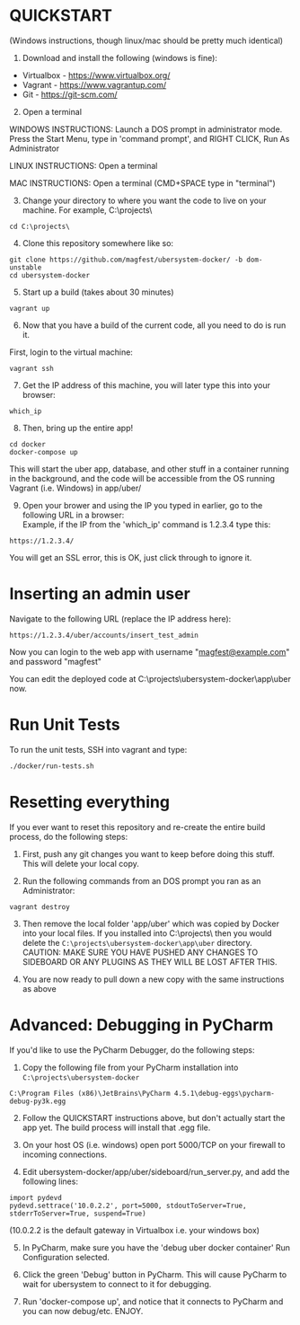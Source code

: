 QUICKSTART
======

(Windows instructions, though linux/mac should be pretty much identical)

1) Download and install the following (windows is fine):
- Virtualbox - https://www.virtualbox.org/
- Vagrant - https://www.vagrantup.com/
- Git - https://git-scm.com/

2) Open a terminal

WINDOWS INSTRUCTIONS: Launch a DOS prompt in administrator mode.
Press the Start Menu, type in 'command prompt', and RIGHT CLICK, Run As Administrator

LINUX INSTRUCTIONS: Open a terminal

MAC INSTRUCTIONS: Open a terminal (CMD+SPACE type in "terminal")

3) Change your directory to where you want the code to live on your machine. For example, C:\projects\

```
cd C:\projects\
```

4) Clone this repository somewhere like so:
```
git clone https://github.com/magfest/ubersystem-docker/ -b dom-unstable 
cd ubersystem-docker
```

5) Start up a build (takes about 30 minutes)

```
vagrant up
```

6) Now that you have a build of the current code, all you need to do is run it.

First, login to the virtual machine:
```
vagrant ssh
```

7) Get the IP address of this machine, you will later type this into your browser:
```
which_ip
```

8) Then, bring up the entire app!
```
cd docker
docker-compose up
```

This will start the uber app, database, and other stuff in a container running in the background, and the code will be accessible from the OS running Vagrant (i.e. Windows) in app/uber/

9) Open your brower and using the IP you typed in earlier, go to the following URL in a browser:  
Example, if the IP from the 'which_ip' command is 1.2.3.4 type this:
```
https://1.2.3.4/
```

You will get an SSL error, this is OK, just click through to ignore it.

Inserting an admin user
======

Navigate to the following URL (replace the IP address here):

```
https://1.2.3.4/uber/accounts/insert_test_admin
```

Now you can login to the web app with username "magfest@example.com" and password "magfest"

You can edit the deployed code at C:\projects\ubersystem-docker\app\uber now.

Run Unit Tests
======

To run the unit tests, SSH into vagrant and type:

```bash
./docker/run-tests.sh
```

Resetting everything
======

If you ever want to reset this repository and re-create the entire build process, do the following steps:

1) First, push any git changes you want to keep before doing this stuff.  This will delete your local copy.

2) Run the following commands from an DOS prompt you ran as an Administrator:
```
vagrant destroy
```

3) Then remove the local folder 'app/uber' which was copied by Docker into your local files. If you installed into
C:\projects\  then you would delete the ```C:\projects\ubersystem-docker\app\uber``` directory. CAUTION: MAKE SURE YOU 
HAVE PUSHED ANY CHANGES TO SIDEBOARD OR ANY PLUGINS AS THEY WILL BE LOST AFTER THIS.

4) You are now ready to pull down a new copy with the same instructions as above


Advanced: Debugging in PyCharm
=======

If you'd like to use the PyCharm Debugger, do the following steps:

1) Copy the following file from your PyCharm installation into ```C:\projects\ubersystem-docker```
```
C:\Program Files (x86)\JetBrains\PyCharm 4.5.1\debug-eggs\pycharm-debug-py3k.egg
```

2) Follow the QUICKSTART instructions above, but don't actually start the app yet.  The build process will install that .egg file.

3) On your host OS (i.e. windows) open port 5000/TCP on your firewall to incoming connections.

4) Edit ubersystem-docker/app/uber/sideboard/run_server.py, and add the following lines:
```
import pydevd
pydevd.settrace('10.0.2.2', port=5000, stdoutToServer=True, stderrToServer=True, suspend=True)
```
(10.0.2.2 is the default gateway in Virtualbox i.e. your windows box)

5) In PyCharm, make sure you have the 'debug uber docker container' Run Configuration selected.

6) Click the green 'Debug' button in PyCharm.  This will cause PyCharm to wait for ubersystem to connect to it for debugging.

7) Run 'docker-compose up', and notice that it connects to PyCharm and you can now debug/etc. ENJOY.
